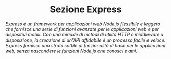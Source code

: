 <h1 align="center">Sezione Express</h1>

*Express è un framework per applicazioni web Node.js flessibile e leggero che fornisce una serie di funzioni avanzate per le applicazioni web e per dispositivi mobili. Con una miriade di metodi di utilità HTTP e middleware a disposizione, la creazione di un'API affidabile è un processo facile e veloce. Express fornisce uno strato sottile di funzionalità di base per le applicazioni web, senza nascondere le funzioni Node.js che conosci e ami.*
